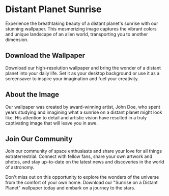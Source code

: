 <!--
Write me markdown content of website with wallpaper:

"Sunrise on a distant planet"

The header of the page should not be copy of the text but rather a real content of the website which is using this wallpaper.
-->

<!--font:Montserrat-->

# Distant Planet Sunrise

Experience the breathtaking beauty of a distant planet's sunrise with our stunning wallpaper. This mesmerizing image captures the vibrant colors and unique landscape of an alien world, transporting you to another dimension.

## Download the Wallpaper

Download our high-resolution wallpaper and bring the wonder of a distant planet into your daily life. Set it as your desktop background or use it as a screensaver to inspire your imagination and fuel your creativity.

## About the Image

Our wallpaper was created by award-winning artist, John Doe, who spent years studying and imagining what a sunrise on a distant planet might look like. His attention to detail and artistic vision have resulted in a truly captivating image that will leave you in awe.

## Join Our Community

Join our community of space enthusiasts and share your love for all things extraterrestrial. Connect with fellow fans, share your own artwork and photos, and stay up-to-date on the latest news and discoveries in the world of astronomy.

Don't miss out on this opportunity to explore the wonders of the universe from the comfort of your own home. Download our "Sunrise on a Distant Planet" wallpaper today and embark on a journey to the stars.
